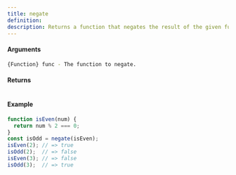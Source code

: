```yaml
---
title: negate
definition: 
description: Returns a function that negates the result of the given function.
---
```



#### Arguments


```bash
{Function} func - The function to negate.
```


#### Returns


```bash

```


#### Example


```ts
function isEven(num) {  return num % 2 === 0;}const isOdd = negate(isEven);isEven(2); // => trueisOdd(2);  // => falseisEven(3); // => falseisOdd(3);  // => true
```